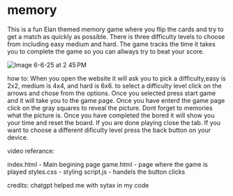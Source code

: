 # memory
This is a fun Elan themed memory game where you flip the cards and try to get a match as quickly as possible. There is three difficulty levels to choose from including easy medium and hard. The game tracks the time it takes you to complete the game so you can allways try to beat your score.

![Image 6-6-25 at 2 45 PM](https://github.com/user-attachments/assets/d3257123-babe-49c2-90ea-6339515524a6)

how to:
When you open the website it will ask you to pick a difficulty,easy is 2x2, medium is 4x4, and hard is 6x6. to select a difficulty level click on the arrows and chose from the options. Once you selected press start game and it will take you to the game page. Once you have enterd the game page click on the gray squares to reveal the picture. Dont forget to memories what the picture is. Once you have completed the bored it will show you your time and reset the board. If you are done playing close the tab. If you want to choose a different dificulty level press the back button on your device. 

video referance:
[
](https://share.icloud.com/photos/0d9dCHdYUl841pRGb8ln8G0Nw)


index.html - Main begining page
game.html - page where the game is played
styles.css - styling
script.js - handels the button clicks


credits:
chatgpt helped me with sytax in my code
